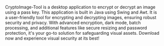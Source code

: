 CryptoImage-Tool is a desktop application to encrypt or decrypt an image using a pass key. This application is built in Java using Swing and Awt.
It is a user-friendly tool for encrypting and decrypting images, ensuring robust security and privacy. With advanced encryption, dark mode, batch processing, and additional features like secure resizing and password protection, it's your go-to solution for safeguarding visual assets. Download now and experience visual security at its best!
